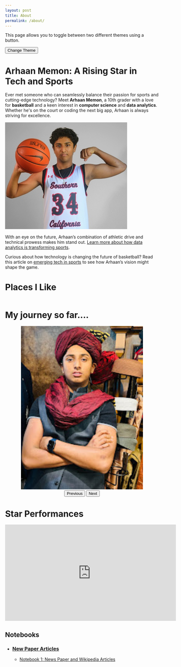 ```yaml
---
layout: post
title: About
permalink: /about/
---
```


This page allows you to toggle between two different themes using a button.

<!-- Link to the default theme stylesheet 
<link id="default-theme" rel="stylesheet" href="{{ 'assets/css/styles.css' | relative_url }}"> -->
<link rel="stylesheet" href="{{ '/assets/css/main.css' | relative_url }}">
 
<button onclick="toggleTheme()">Change Theme</button>

<script>
  function toggleTheme() {
    const body = document.body;

    // If the current theme is blue, switch to red
    if (body.classList.contains('blue-theme')) {
      body.classList.remove('blue-theme');
      body.classList.add('red-theme');
    } else {
      // Otherwise, switch to blue
      body.classList.remove('red-theme');
      body.classList.add('blue-theme');
    }
  }

  // Set initial theme
  document.body.classList.add('blue-theme');  // Default theme
</script>


# Arhaan Memon: A Rising Star in Tech and Sports

Ever met someone who can seamlessly balance their passion for sports and cutting-edge technology? Meet **Arhaan Memon**, a 10th grader with a love for **basketball** and a keen interest in **computer science** and **data analytics**. Whether he's on the court or coding the next big app, Arhaan is always striving for excellence.

![Basketball Action](../images/arhaan-bball.jpg)

With an eye on the future, Arhaan’s combination of athletic drive and technical prowess makes him stand out. [Learn more about how data analytics is transforming sports](https://www.linkedin.com/pulse/game-changing-impact-data-analytics-sports-jon-flynn-fs5ie/).

Curious about how technology is changing the future of basketball? Read this article on [emerging tech in sports](https://www.sogeti.com/explore/reports/emerging-technologies-in-sports/) to see how Arhaan’s vision might shape the game.

<style>
    /* Style looks pretty compact, trace grid-container and grid-item in the code */
    .grid-container {
        display: grid;
        grid-template-columns: repeat(auto-fill, minmax(150px, 1fr)); /* Dynamic columns */
        gap: 10px;
    }
    .grid-item {
        text-align: center;
    }
    .grid-item img {
        width: 100%;
        height: 100px; /* Fixed height for uniformity */
        object-fit: contain; /* Ensure the image fits within the fixed height */
    }
    .grid-item p {
        margin: 5px 0; /* Add some margin for spacing */
        
    }
</style>

<!-- This grid_container class is for the CSS styling, the id is for JavaScript connection -->

# Places I Like
<div class="grid-container" id="grid_container">
    <!-- content will be added here by JavaScript -->
</div>

# My journey so far....
<div id="gallery-container" style="text-align: center;">
  <img id="gallery-image" src="../images/galary/image1.jpg" alt="Image Gallery" style="width: 400px; height: auto;">
  <br>
  <button id="prev-btn">Previous</button>
  <button id="next-btn">Next</button>
</div>

# Star Performances

<iframe width="560" height="315" src="https://www.youtube.com/embed/H-LcQApiDPs?si=Fs4qNbc2NrPilHFV" title="YouTube video player" frameborder="0" allow="accelerometer; autoplay; clipboard-write; encrypted-media; gyroscope; picture-in-picture; web-share" referrerpolicy="strict-origin-when-cross-origin" allowfullscreen></iframe>


## Notebooks

- ### [New Paper Articles](#data-analysis)
  - [Notebook 1: News Paper and Wikipedia Articles](../notebooks/arhaan.md)

<script src="https://utteranc.es/client.js"
        repo="ArhaanM123/arhaan_2025"
        issue-term="pathname"
        theme="github-dark-orange"
        crossorigin="anonymous"
        async>
</script>

<script>
    // 1. Make a connection to the HTML container defined in the HTML div
    var container = document.getElementById("grid_container"); // This container connects to the HTML div

    // 2. Define a JavaScript object for our http source and our data rows for the Living in the World grid
    var http_source = "https://upload.wikimedia.org/wikipedia/commons/";
    var living_in_the_world = [
        {"flag": "b/bb/Panorama_de_San_Diego.jpg", "reason": "This is where I roll!", "description": "San Diego - Live Here"},
        {"flag": "3/3a/Full_Denver_skyline.jpg", "reason": "Love going there!", "description": "Denver - My cousins live here"},
        {"flag": "8/86/The_Arch_of_Cabo_San_Lucas.jpg", "reason": "Lots of fun!", "description": "Cabo, San Lucas - Vacationing"},
        {"flag": "7/73/Taj_Mahal_Palace_Hotel.jpg", "reason" : "Great Food!", "description": "Mumbai - Parents Childhood"},
    ]; 
    
    // 3a. Consider how to update style count for size of container
    // The grid-template-columns has been defined as dynamic with auto-fill and minmax

    // 3b. Build grid items inside of our container for each row of data
    for (const location of living_in_the_world) {
        // Create a "div" with "class grid-item" for each row
        var gridItem = document.createElement("div");
        gridItem.className = "grid-item";  // This class name connects the gridItem to the CSS style elements
        // Add "img" HTML tag for the flag
        var img = document.createElement("img");
        img.src = http_source + location.flag; // concatenate the source and flag
        img.alt = location.flag + " Flag"; // add alt text for accessibility

        // Add "p" HTML tag for the description
        var description = document.createElement("p");
        description.textContent = location.description; // extract the description

        // Add "p" HTML tag for the greeting
        var reason = document.createElement("p");
        reason.textContent = location.reason;  // extract the greeting

        // Append img and p HTML tags to the grid item DIV
        gridItem.appendChild(img);
        gridItem.appendChild(description);
        gridItem.appendChild(reason);

        // Append the grid item DIV to the container DIV
        container.appendChild(gridItem);
    }
</script>

<script>
    // Array of image filenames located in the 'images' directory
    const imageFilenames = [
        "image1.jpg",
        "image2.jpg",
        "image3.jpg",
        "image4.jpg",
        "image5.jpg",
        "image6.jpg"

    ];

    let currentIndex = 0;  // To keep track of the currently displayed image

    // Reference to the gallery image element
    const galleryImage = document.getElementById('gallery-image');

    // Function to update the displayed image
    function updateImage() {
        galleryImage.src = `../images/galary/${imageFilenames[currentIndex]}`;
        galleryImage.alt = imageFilenames[currentIndex];
    }

    // Event listeners for the buttons
    document.getElementById('prev-btn').addEventListener('click', function() {
        currentIndex = (currentIndex > 0) ? currentIndex - 1 : imageFilenames.length - 1;
        updateImage();
    });

    document.getElementById('next-btn').addEventListener('click', function() {
        currentIndex = (currentIndex < imageFilenames.length - 1) ? currentIndex + 1 : 0;
        updateImage();
    });
</script>
